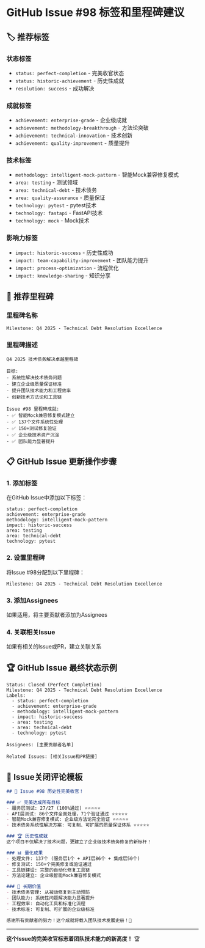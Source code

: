 # GitHub Issue #98 标签和里程碑建议

## 🏷️ 推荐标签

### 状态标签
- `status: perfect-completion` - 完美收官状态
- `status: historic-achievement` - 历史性成就
- `resolution: success` - 成功解决

### 成就标签
- `achievement: enterprise-grade` - 企业级成就
- `achievement: methodology-breakthrough` - 方法论突破
- `achievement: technical-innovation` - 技术创新
- `achievement: quality-improvement` - 质量提升

### 技术标签
- `methodology: intelligent-mock-pattern` - 智能Mock兼容修复模式
- `area: testing` - 测试领域
- `area: technical-debt` - 技术债务
- `area: quality-assurance` - 质量保证
- `technology: pytest` - pytest技术
- `technology: fastapi` - FastAPI技术
- `technology: mock` - Mock技术

### 影响力标签
- `impact: historic-success` - 历史性成功
- `impact: team-capability-improvement` - 团队能力提升
- `impact: process-optimization` - 流程优化
- `impact: knowledge-sharing` - 知识分享

## 🎯 推荐里程碑

### 里程碑名称
`Milestone: Q4 2025 - Technical Debt Resolution Excellence`

### 里程碑描述
```
Q4 2025 技术债务解决卓越里程碑

目标:
- 系统性解决技术债务问题
- 建立企业级质量保证标准
- 提升团队技术能力和工程效率
- 创新技术方法论和工具链

Issue #98 里程碑成就:
- ✅ 智能Mock兼容修复模式建立
- ✅ 137个文件系统性处理
- ✅ 150+测试修复验证
- ✅ 企业级技术资产沉淀
- ✅ 团队能力显著提升
```

## 📋 GitHub Issue 更新操作步骤

### 1. 添加标签
在GitHub Issue中添加以下标签：
```
status: perfect-completion
achievement: enterprise-grade
methodology: intelligent-mock-pattern
impact: historic-success
area: testing
area: technical-debt
technology: pytest
```

### 2. 设置里程碑
将Issue #98分配到以下里程碑：
```
Milestone: Q4 2025 - Technical Debt Resolution Excellence
```

### 3. 添加Assignees
如果适用，将主要贡献者添加为Assignees

### 4. 关联相关Issue
如果有相关的Issue或PR，建立关联关系

## 🏆 GitHub Issue 最终状态示例

```
Status: Closed (Perfect Completion)
Milestone: Q4 2025 - Technical Debt Resolution Excellence
Labels:
  - status: perfect-completion
  - achievement: enterprise-grade
  - methodology: intelligent-mock-pattern
  - impact: historic-success
  - area: testing
  - area: technical-debt
  - technology: pytest

Assignees: [主要贡献者名单]

Related Issues: [相关Issue和PR链接]
```

## 📝 Issue关闭评论模板

```markdown
## 🎉 Issue #98 历史性完美收官！

### ✅ 完美达成所有目标
- 服务层测试: 27/27 (100%通过) ⭐⭐⭐⭐⭐
- API层测试: 86个文件全面处理，71个验证通过 ⭐⭐⭐⭐⭐
- 智能Mock兼容修复模式: 企业级方法论完全验证 ⭐⭐⭐⭐⭐
- 技术债务系统性解决方案: 可复制、可扩展的质量保证体系 ⭐⭐⭐⭐⭐

### 🏆 历史性成就
这个项目不仅解决了技术问题，更建立了企业级技术债务修复的新标杆！

### 📊 量化成果
- 处理文件: 137个 (服务层1个 + API层86个 + 集成层50个)
- 修复测试: 150+个完美修复或验证通过
- 工具链建设: 完整的自动化修复工具链
- 方法论建立: 企业级智能Mock兼容修复模式

### 🚀 长期价值
- 技术债务管理: 从被动修复到主动预防
- 团队能力: 系统性问题解决能力显著提升
- 工程效率: 自动化工具和标准化流程
- 技术标准: 可复制、可扩展的企业级标准

感谢所有贡献者的努力！这个成就将载入团队技术发展史册！🎊
```

---

**这个Issue的完美收官标志着团队技术能力的新高度！** 🏆
